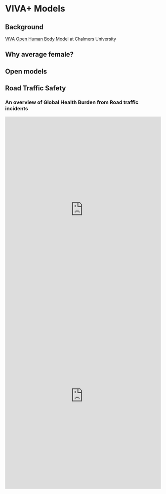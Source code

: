# VIVA+ Models


## Background

[ViVA Open Human Body Model](https://www.chalmers.se/en/projects/pages/openhbm.aspx) at Chalmers University


## Why average female?


## Open models


## Road Traffic Safety


### An overview of Global Health Burden from Road traffic incidents


<iframe src="https://ourworldindata.org/grapher/road-death-rate-vs-gdp-per-capita" style="width: 100%; height: 600px; border: 0px none;"></iframe>

<iframe src="https://ourworldindata.org/grapher/road-incident-deaths-by-age" style="width: 100%; height: 600px; border: 0px none;"></iframe>